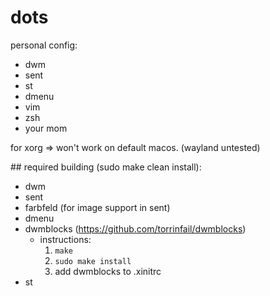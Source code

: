 # dots
personal config:
- dwm
- sent
- st
- dmenu
- vim
- zsh
- your mom

for xorg => won't work on default macos.
(wayland untested)

## required building (sudo make clean install):

- dwm
- sent
- farbfeld (for image support in sent)
- dmenu
- dwmblocks (https://github.com/torrinfail/dwmblocks)
  - instructions:
    1. `make`
    2. `sudo make install`
    3. add dwmblocks to .xinitrc
- st

